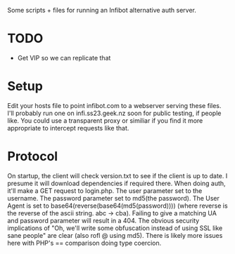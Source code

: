 Some scripts + files for running an Infibot alternative auth server.

TODO
====

* Get VIP so we can replicate that

Setup
=====

Edit your hosts file to point infibot.com to a webserver serving these files.
I'll probably run one on infi.ss23.geek.nz soon for public testing, if people like.
You could use a transparent proxy or similiar if you find it more appropriate to intercept requests like that.

Protocol
========

On startup, the client will check version.txt to see if the client is up to date. I presume it will download dependencies if required there.
When doing auth, it'll make a GET request to login.php. The user parameter set to the username. The password parameter set to md5(the password). The User Agent is set to base64(reverse(base64(md5(password)))) (where reverse is the reverse of the ascii string. abc -> cba).
Failing to give a matching UA and password parameter will result in a 404.
The obvious security implications of "Oh, we'll write some obfuscation instead of using SSL like sane people" are clear (also rofl @ using md5).
There is likely more issues here with PHP's == comparison doing type coercion.
